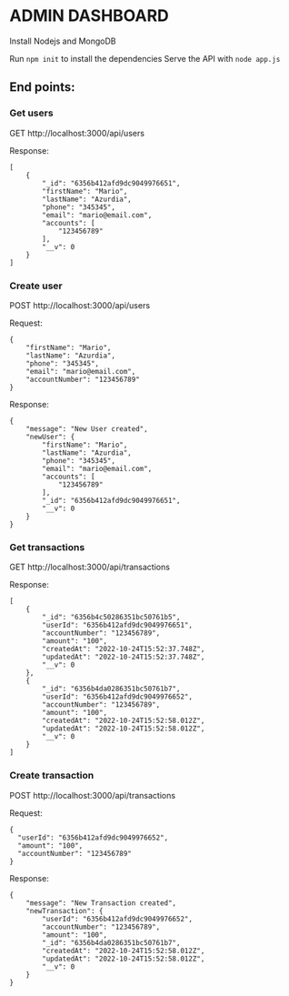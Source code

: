 # ADMIN DASHBOARD
Install Nodejs and MongoDB

Run `npm init` to install the dependencies
Serve the API with `node app.js`

## End points:

### Get users

GET http://localhost:3000/api/users

Response:
```
[
    {
        "_id": "6356b412afd9dc9049976651",
        "firstName": "Mario",
        "lastName": "Azurdia",
        "phone": "345345",
        "email": "mario@email.com",
        "accounts": [
            "123456789"
        ],
        "__v": 0
    }
]
```

### Create user
POST http://localhost:3000/api/users

Request:
```
{
    "firstName": "Mario",
    "lastName": "Azurdia",
    "phone": "345345",
    "email": "mario@email.com",
    "accountNumber": "123456789"
}
```

Response:
```
{
    "message": "New User created",
    "newUser": {
        "firstName": "Mario",
        "lastName": "Azurdia",
        "phone": "345345",
        "email": "mario@email.com",
        "accounts": [
            "123456789"
        ],
        "_id": "6356b412afd9dc9049976651",
        "__v": 0
    }
}
```

### Get transactions

GET http://localhost:3000/api/transactions

Response:
```
[
    {
        "_id": "6356b4c50286351bc50761b5",
        "userId": "6356b412afd9dc9049976651",
        "accountNumber": "123456789",
        "amount": "100",
        "createdAt": "2022-10-24T15:52:37.748Z",
        "updatedAt": "2022-10-24T15:52:37.748Z",
        "__v": 0
    },
    {
        "_id": "6356b4da0286351bc50761b7",
        "userId": "6356b412afd9dc9049976652",
        "accountNumber": "123456789",
        "amount": "100",
        "createdAt": "2022-10-24T15:52:58.012Z",
        "updatedAt": "2022-10-24T15:52:58.012Z",
        "__v": 0
    }
]
```

### Create transaction
POST http://localhost:3000/api/transactions

Request:
```
{
  "userId": "6356b412afd9dc9049976652",
  "amount": "100",
  "accountNumber": "123456789"
}
```

Response:
```
{
    "message": "New Transaction created",
    "newTransaction": {
        "userId": "6356b412afd9dc9049976652",
        "accountNumber": "123456789",
        "amount": "100",
        "_id": "6356b4da0286351bc50761b7",
        "createdAt": "2022-10-24T15:52:58.012Z",
        "updatedAt": "2022-10-24T15:52:58.012Z",
        "__v": 0
    }
}
```
